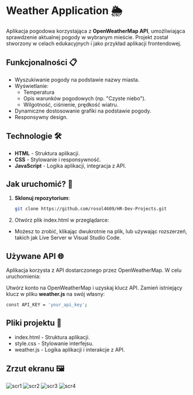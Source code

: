 # Weather Application 🌦️

Aplikacja pogodowa korzystająca z **OpenWeatherMap API**, umożliwiająca sprawdzenie aktualnej pogody w wybranym mieście. Projekt został stworzony w celach edukacyjnych i jako przykład aplikacji frontendowej.

## Funkcjonalności 📋
- Wyszukiwanie pogody na podstawie nazwy miasta.
- Wyświetlanie:
  - Temperatura
  - Opis warunków pogodowych (np. "Czyste niebo").
  - Wilgotność, ciśnienie, prędkość wiatru.
- Dynamiczne dostosowanie grafiki na podstawie pogody.
- Responsywny design.

## Technologie 🛠️
- **HTML** - Struktura aplikacji.
- **CSS** - Stylowanie i responsywność.
- **JavaScript** - Logika aplikacji, integracja z API.

## Jak uruchomić? 🚀
1. **Sklonuj repozytorium**:
   ```bash
   git clone https://github.com/rosol4609/HR-Dev-Projects.git
   ```
2. Otwórz plik index.html w przeglądarce:
- Możesz to zrobić, klikając dwukrotnie na plik, lub używając rozszerzeń, takich jak Live Server w Visual Studio Code.

## Używane API 🌐
Aplikacja korzysta z API dostarczonego przez OpenWeatherMap. W celu uruchomienia:

Utwórz konto na OpenWeatherMap i uzyskaj klucz API.
Zamień istniejący klucz w pliku **weather.js** na swój własny:
  ```bash
  const API_KEY = 'your_api_key';
  ```

## Pliki projektu 📁
- index.html - Struktura aplikacji.
- style.css - Stylowanie interfejsu.
- weather.js - Logika aplikacji i interakcje z API.

## Zrzut ekranu 🖼️
![scr1](https://github.com/user-attachments/assets/5c706c51-074c-4157-aae2-2d8209114768)
![scr2](https://github.com/user-attachments/assets/ded4831e-4e08-4f88-b387-536e186ae123)
![scr3](https://github.com/user-attachments/assets/dcf92cd2-34ab-4994-8e7a-37037a509c28)
![scr4](https://github.com/user-attachments/assets/db7e3d20-654e-448f-8989-61cd1adb2772)









